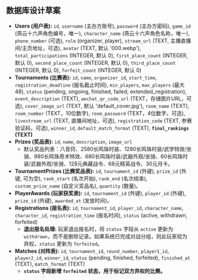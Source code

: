 ## 数据库设计草案

*   **Users (用户表):** `id`, `username` (主办方账号), `password` (主办方密码), `game_id` (燕云十六声角色编号，唯一), `character_name` (燕云十六声角色名称，唯一), `phone_number` (可选), `role` (organizer, player), `stream_url` (TEXT, 主播直播间/主页地址，可选), `avatar` (TEXT, 默认 '000.webp'), `total_participations` (INTEGER, 默认 0), `first_place_count` (INTEGER, 默认 0), `second_place_count` (INTEGER, 默认 0), `third_place_count` (INTEGER, 默认 0), `forfeit_count` (INTEGER, 默认 0)
*   **Tournaments (比赛表):** `id`, `name`, `organizer_id`, `start_time`, `registration_deadline` (报名截止时间), `min_players`, `max_players` (最大48), `status` (pending, ongoing, finished, failed, extended_registration), `event_description` (TEXT), `wechat_qr_code_url` (TEXT，存储图片URL，可选), `cover_image_url` (TEXT, 默认 'default_cover.jpg'), `room_name` (TEXT), `room_number` (TEXT，10位数字), `room_password` (TEXT，4位数字，可选), `livestream_url` (TEXT, 直播间地址，可选), `registration_code` (TEXT, 参赛验证码，可选), `winner_id`, `default_match_format` (TEXT), **`final_rankings` (TEXT)**
*   **Prizes (奖品表):** `id`, `name`, `description`, `image_url`
    *   默认奖品列表：八音窍、2580长鸣珠时装、1280长鸣珠时装/武学特效/坐骑、980长鸣珠奇术特效、680长鸣珠时装/武器外观/坐骑、60长鸣珠时装/武器外观/坐骑、128元典藏战令、68元精英战令、30元月卡。
*   **TournamentPrizes (比赛奖品表):** `id`, `tournament_id` (外键), `prize_id` (外键, 可为空), `rank_start` (名次开始), `rank_end` (名次结束), `custom_prize_name` (自定义奖品名), `quantity` (数量)。
*   **PlayerAwards (玩家获奖表):** `id`, `tournament_id` (外键), `player_id` (外键), `prize_id` (外键), `awarded_at` (发放时间)。
*   **Registrations (报名表):** `id`, `tournament_id`, `player_id`, `character_name`, `character_id`, `registration_time` (报名时间), `status` (active, withdrawn, forfeited)
    *   **退出报名处理:** 玩家退出报名时，将 `status` 字段从 `active` 更新为 `withdrawn`，而不是删除记录。如果系统已完成对战分组，则此玩家视为弃权，`status` 更新为 `forfeited`。
*   **Matches (对阵表):** `id`, `tournament_id`, `round_number`, `player1_id`, `player2_id`, `winner_id`, `status` (pending, finished, forfeited), `finished_at` (TEXT), `match_format` (TEXT)
    *   **`status` 字段新增 `forfeited` 状态，用于标记双方弃权的比赛。**